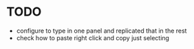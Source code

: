 # TODO

- configure to type in one panel and replicated that in the rest
- check how to paste right click and copy just selecting
